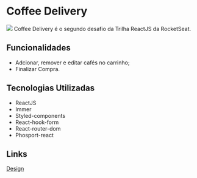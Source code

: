 # Coffee Delivery
<img src="https://i.imgur.com/mg7pKgU.gif">
Coffee Delivery é o segundo desafio da Trilha ReactJS da RocketSeat.

## Funcionalidades
- Adcionar, remover e editar cafés no carrinho;
- Finalizar Compra.

## Tecnologias Utilizadas
- ReactJS
- Immer
- Styled-components
- React-hook-form
- React-router-dom
- Phosport-react

## Links
<a href="https://www.figma.com/file/Efb6Uu2vrkUWkNnLaz9BzT/Coffee-Delivery-(Copy)?node-id=0%3A1">Design</a>
